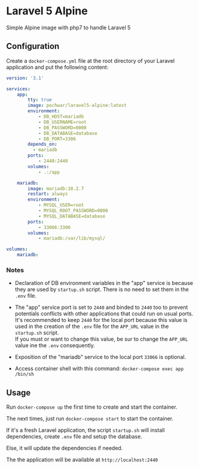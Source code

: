 # Laravel 5 Alpine

Simple Alpine image with php7 to handle Laravel 5

## Configuration

Create a `docker-compose.yml` file at the root directory of your Laravel application and put the following content:

```yaml
version: '3.1'

services:
    app:
        tty: true
        image: pochwar/laravel5-alpine:latest
        environment:
            - DB_HOST=mariadb
            - DB_USERNAME=root
            - DB_PASSWORD=0000
            - DB_DATABASE=database
            - DB_PORT=3306
        depends_on:
          - mariadb
        ports:
            - 2440:2440
        volumes:
            - .:/app

    mariadb:
        image: mariadb:10.2.7
        restart: always
        environment:
            - MYSQL_USER=root
            - MYSQL_ROOT_PASSWORD=0000
            - MYSQL_DATABASE=database
        ports:
            - 33066:3306
        volumes:
            - mariadb:/var/lib/mysql/

volumes:
    mariadb:
```

### Notes
- Declaration of DB environment variables in the "app" service is because they are used by `startup.sh` script. There is no need to set them in the `.env` file.

- The "app" service port is set to `2440` and binded to `2440` too to prevent potentials conflicts with other applications that could run on usual ports. It's recommended to keep `2440` for the local port because this value is used in the creation of the `.env` file for the `APP_URL` value in the `startup.sh` script.<br>If you must or want to change this value, be sur to change the `APP_URL` value ine the `.env` consequently.

- Exposition of the "mariadb" service to the local port `33066` is optional.

- Access container shell with this command: `docker-compose exec app /bin/sh` 

## Usage
Run `docker-compose up` the first time to create and start the container.

The next times, just run `docker-compose start` to start the container.

If it's a fresh Laravel application, the script `startup.sh` will install dependencies, create `.env` file and setup the database.

Else, it will update the dependencies if needed.

The the application will be available at `http://localhost:2440`